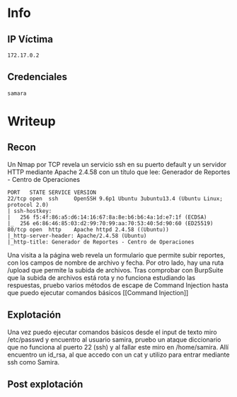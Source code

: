 # Info 
## IP Víctima
```
172.17.0.2
```
## Credenciales
```
samara
```

# Writeup
## Recon
Un Nmap por TCP revela un servicio ssh en su puerto default y un servidor HTTP mediante Apache 2.4.58 con un título que lee: Generador de Reportes - Centro de Operaciones
```
PORT   STATE SERVICE VERSION
22/tcp open  ssh     OpenSSH 9.6p1 Ubuntu 3ubuntu13.4 (Ubuntu Linux; protocol 2.0)
| ssh-hostkey: 
|   256 f5:4f:86:a5:d6:14:16:67:8a:8e:b6:b6:4a:1d:e7:1f (ECDSA)
|_  256 e6:86:46:85:03:d2:99:70:99:aa:70:53:40:5d:90:60 (ED25519)
80/tcp open  http    Apache httpd 2.4.58 ((Ubuntu))
|_http-server-header: Apache/2.4.58 (Ubuntu)
|_http-title: Generador de Reportes - Centro de Operaciones
```
Una visita a la página web revela un formulario que permite subir reportes, con los campos de nombre de archivo y fecha. Por otro lado, hay una ruta /upload que permite la subida de archivos. Tras comprobar con BurpSuite que la subida de archivos está rota y no funciona estudiando las respuestas, pruebo varios métodos de escape de Command Injection hasta que puedo ejecutar comandos básicos [[Command Injection]]
## Explotación
Una vez puedo ejecutar comandos básicos desde el input de texto miro /etc/passwd y encuentro al usuario samira, pruebo un ataque diccionario que no funciona al puerto 22 (ssh) y al fallar este miro en /home/samira.
Allí encuentro un id_rsa, al que accedo con un cat y utilizo para entrar mediante ssh como Samira.
## Post explotación
